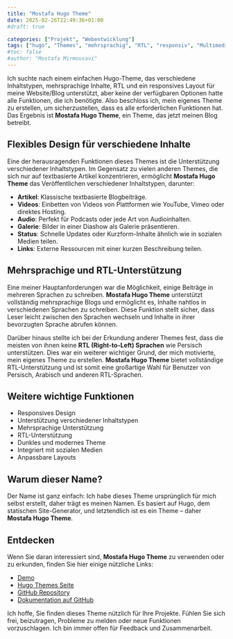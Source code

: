 ```yaml
---
title: "Mostafa Hugo Theme"
date: 2025-02-26T22:49:36+01:00
#draft: true

categories: ["Projekt", "Webentwicklung"]
tags: ["hugo", "Themes", "mehrsprachig", "RTL", "responsiv", "Multimedia", "dunkler Modus", "Blog"]
#toc: false
#author: "Mostafa Mirmousavi"
---
```

Ich suchte nach einem einfachen Hugo-Theme, das verschiedene Inhaltstypen, mehrsprachige Inhalte, RTL und ein responsives Layout für meine Website/Blog unterstützt, aber keine der verfügbaren Optionen hatte alle Funktionen, die ich benötigte. Also beschloss ich, mein eigenes Theme zu erstellen, um sicherzustellen, dass es alle erforderlichen Funktionen hat. Das Ergebnis ist **Mostafa Hugo Theme**, ein Theme, das jetzt meinen Blog betreibt.

<!--more-->

## Flexibles Design für verschiedene Inhalte

Eine der herausragenden Funktionen dieses Themes ist die Unterstützung verschiedener Inhaltstypen. Im Gegensatz zu vielen anderen Themes, die sich nur auf textbasierte Artikel konzentrieren, ermöglicht **Mostafa Hugo Theme** das Veröffentlichen verschiedener Inhaltstypen, darunter:

- **Artikel**: Klassische textbasierte Blogbeiträge.
- **Videos**: Einbetten von Videos von Plattformen wie YouTube, Vimeo oder direktes Hosting.
- **Audio**: Perfekt für Podcasts oder jede Art von Audioinhalten.
- **Galerie**: Bilder in einer Diashow als Galerie präsentieren.
- **Status**: Schnelle Updates oder Kurzform-Inhalte ähnlich wie in sozialen Medien teilen.
- **Links**: Externe Ressourcen mit einer kurzen Beschreibung teilen.

## Mehrsprachige und RTL-Unterstützung

Eine meiner Hauptanforderungen war die Möglichkeit, einige Beiträge in mehreren Sprachen zu schreiben. **Mostafa Hugo Theme** unterstützt vollständig mehrsprachige Blogs und ermöglicht es, Inhalte nahtlos in verschiedenen Sprachen zu schreiben. Diese Funktion stellt sicher, dass Leser leicht zwischen den Sprachen wechseln und Inhalte in ihrer bevorzugten Sprache abrufen können.

Darüber hinaus stellte ich bei der Erkundung anderer Themes fest, dass die meisten von ihnen keine **RTL (Right-to-Left) Sprachen** wie Persisch unterstützen. Dies war ein weiterer wichtiger Grund, der mich motivierte, mein eigenes Theme zu erstellen. **Mostafa Hugo Theme** bietet vollständige RTL-Unterstützung und ist somit eine großartige Wahl für Benutzer von Persisch, Arabisch und anderen RTL-Sprachen.

## Weitere wichtige Funktionen

- Responsives Design
- Unterstützung verschiedener Inhaltstypen
- Mehrsprachige Unterstützung
- RTL-Unterstützung
- Dunkles und modernes Theme
- Integriert mit sozialen Medien
- Anpassbare Layouts

## Warum dieser Name?

Der Name ist ganz einfach: Ich habe dieses Theme ursprünglich für mich selbst erstellt, daher trägt es meinen Namen. Es basiert auf Hugo, dem statischen Site-Generator, und letztendlich ist es ein Theme – daher **Mostafa Hugo Theme**.

## Entdecken

Wenn Sie daran interessiert sind, **Mostafa Hugo Theme** zu verwenden oder zu erkunden, finden Sie hier einige nützliche Links:

- [Demo](https://mirmousaviii.github.io/mostafa-hugo-theme/)
- [Hugo Themes Seite](https://themes.gohugo.io/themes/mostafa-hugo-theme/)
- [GitHub Repository](https://github.com/mirmousaviii/mostafa-hugo-theme/)
- [Dokumentation auf GitHub](https://github.com/mirmousaviii/mostafa-hugo-theme?tab=readme-ov-file#mostafa-hugo-theme)

Ich hoffe, Sie finden dieses Theme nützlich für Ihre Projekte. Fühlen Sie sich frei, beizutragen, Probleme zu melden oder neue Funktionen vorzuschlagen. Ich bin immer offen für Feedback und Zusammenarbeit.